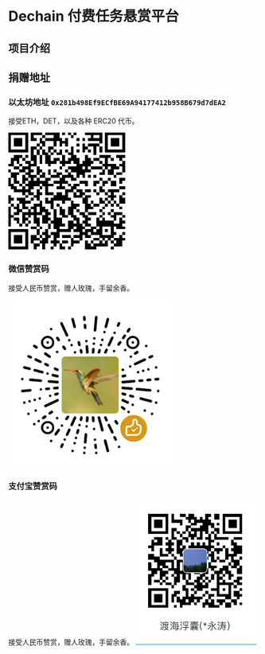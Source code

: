 # Dechain 付费任务悬赏平台

## 项目介绍

## 捐赠地址

### 以太坊地址 `0x281b498Ef9ECfBE69A94177412b958B679d7dEA2`
接受ETH，DET，以及各种 ERC20 代币。

![以太坊地址](ETH_donate.png)

### 微信赞赏码
接受人民币赞赏，赠人玫瑰，手留余香。

![微信赞赏码](Wechat_donate.png)

### 支付宝赞赏码
接受人民币赞赏，赠人玫瑰，手留余香。
![支付宝赞赏码](Alipay_donate.png)
